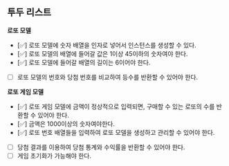## 투두 리스트

<!--
로또 구입 금액을 입력하면, 금액에 해당하는 로또를 발급해야 한다.
로또 1장의 가격은 1,000원이다.
소비자는 자동 구매를 할 수 있어야 한다.
번호 보기 토글 버튼을 클릭해 로또 번호를 볼 수 있어야 한다.
-->

**로또 모델**

- [✅] 로또 모델에 숫자 배열을 인자로 넣어서 인스턴스를 생성할 수 있다.
- [✅] 로또 모델의 배열에 들어갈 값은 1이상 45이하의 숫자여야 한다.
- [✅] 로또 모델에 들어갈 배열의 길이는 6이어야 한다.
- [ ] 로또 모델의 번호와 당첨 번호를 비교하여 등수를 반환할 수 있어야 한다.

**로또 게임 모델**

- [✅] 로또 게임 모델에 금액이 정상적으로 입력되면, 구매할 수 있는 로또의 수를 반환할 수 있어야 한다.
- [✅] 금액은 1000이상의 숫자여야한다.
- [✅] 로또 번호 배열들을 입력하여 로또 모델을 생성하고 관리할 수 있어야 한다.
- [ ] 당첨 결과를 이용하여 당첨 통계와 수익률을 반환할 수 있어야 한다.
- [ ] 게임 초기화가 가능해야 한다.
